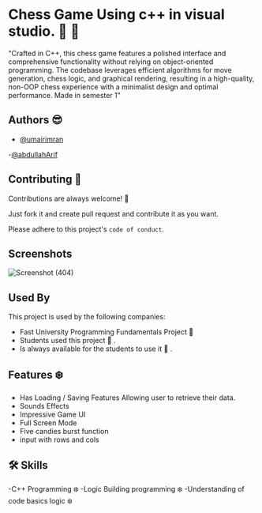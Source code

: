 
# Chess Game Using c++ in visual studio. 💎 💎 

"Crafted in C++, this chess game features a polished interface and comprehensive functionality without relying on object-oriented programming. The codebase leverages efficient algorithms for move generation, chess logic, and graphical rendering, resulting in a high-quality, non-OOP chess experience with a minimalist design and optimal performance. Made in semester 1"


## Authors  😎 

- [@umairimran](https://www.github.com/umairimran)

-[@abdullahArif](https://www.github.com/abdullaharif381)


## Contributing 👵

Contributions are always welcome! 👻 

Just fork it and create pull request and contribute it as you want.

Please adhere to this project's `code of conduct`.


## Screenshots

![Screenshot (404)](https://github.com/umairimran/chessGame/assets/66002305/29b0b811-239b-445e-8a32-c78d558068ca)

## Used By

This project is used by the following companies:

- Fast University Programming Fundamentals Project  👻 
- Students used this project  👻 .
- Is always available for the students to use it  👻  .


## Features ❄️ 
- Has Loading / Saving Features Allowing user to retrieve their data.
- Sounds Effects
- Impressive Game UI
- Full Screen Mode
- Five candies burst function
- input with rows and cols



## 🛠 Skills
-C++ Programming ❄️ 
-Logic Building programming ❄️ 
-Understanding of code basics logic ❄️ 
